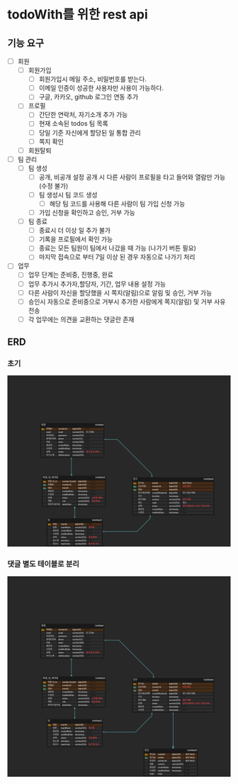 # todoWith를 위한 rest api 

## 기능 요구
- [ ] 회원
  - [ ] 회원가입
    - [ ] 회원가입시 메일 주소, 비밀번호를 받는다.
    - [ ] 이메일 인증이 성공한 사용자만 사용이 가능하다.
    - [ ] 구글, 카카오, github 로그인 연동 추가
  - [ ] 프로필
    - [ ] 간단한 연락처, 자기소개 추가 가능
    - [ ] 현재 소속된 todos 팀 목록 
    - [ ] 당일 기준 자신에게 할당된 일 통합 관리
    - [ ] 쪽지 확인
  - [ ] 회원탈퇴
- [ ] 팀 관리
  - [ ] 팀 생성
    - [ ] 공개, 비공개 설정 공개 시 다른 사람이 프로필을 타고 들어와 열람만 가능(수정 불가)
    - [ ] 팀 생성시 팀 코드 생성
      - [ ] 해당 팀 코드를 사용해 다른 사람이 팀 가입 신청 가능
    - [ ] 가입 신청을 확인하고 승인, 거부 가능
  - [ ] 팀 종료
    - [ ] 종료시 더 이상 일 추가 불가
    - [ ] 기록을 프로필에서 확인 가능
    - [ ] 종료는 모든 팀원이 팀에서 나갔을 때 가능 (나가기 버튼 필요)
    - [ ] 마지막 접속으로 부터 7일 이상 된 경우 자동으로 나가기 처리
- [ ] 업무
  - [ ] 업무 단계는 준비중, 진행중, 완료
  - [ ] 업무 추가시 추가자,할당자, 기간, 업무 내용 설정 가능
  - [ ] 다른 사람이 자신을 할당했을 시 쪽지(알림)으로 알림 및 승인, 거부 가능
  - [ ] 승인시 자동으로 준비중으로 거부시 추가한 사람에게 쪽지(알림) 및 거부 사유 전송
  - [ ] 각 업무에는 의견을 교환하는 댓글란 존재

## ERD
### 초기
![initialtodoWith.png](images%2FinitialtodoWith.png)
### 댓글 별도 테이블로 분리
![todoWith (1).png](images%2FtodoWith%20%281%29.png)